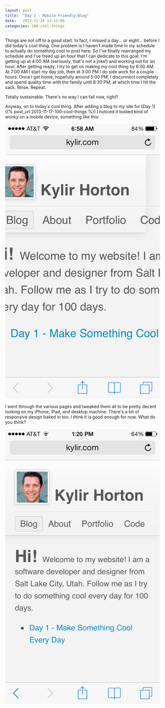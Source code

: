 ```yaml
---
layout: post
title:  "Day 2 - Mobile Friendly Blog"
date:   2013-11-25 13:15:00
categories: 100-cool-things
---
```


Things are not off to a good start. In fact, I missed a day... or eight... before I did today's cool thing. One problem is I haven't made time in my schedule to actually do something cool to post here. So I've finally rearranged my schedule and I've freed up an hour that I can dedicate to this goal. I'm getting up at 4:00 AM (seriously, that's not a joke!) and working out for an hour. After getting ready, I try to get on making my cool thing by 6:00 AM. At 7:00 AM I start my day job, then at 3:00 PM I do side work for a couple hours. Once I get home, hopefully around 5:00 PM, I disconnect completely and spend quality time with the family until 8:30 PM, at which time I hit the sack. Rinse. Repeat.

Totally sustainable. There's no way I can fail now, right?

Anyway, on to today's cool thing. After adding a blog to my site for [Day 1]({% post_url 2013-11-17-100-cool-things %}) I noticed it looked kind of wonky on a mobile device, something like this:

![This doesn't look so great on an iPhone](/img/day2/before.png)

I went through the various pages and tweaked them all to be pretty decent looking on my iPhone, iPad, and desktop machine. There's a bit of responsive design baked in too. I think it is good enough for now. What do you think?

![Maybe the site's style ain't the greatest, but at least it is the same on an iPhone!](/img/day2/after.png)
